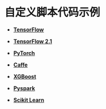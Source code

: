 # 自定义脚本代码示例<a name="modelarts_23_0172"></a>

-   **[TensorFlow](TensorFlow.md)**  

-   **[TensorFlow 2.1](TensorFlow-2-1.md)**  

-   **[PyTorch](PyTorch.md)**  

-   **[Caffe](Caffe.md)**  

-   **[XGBoost](XGBoost.md)**  

-   **[Pyspark](Pyspark.md)**  

-   **[Scikit Learn](Scikit-Learn.md)**  


